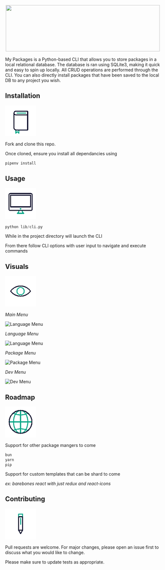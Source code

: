 <div align="center">
  <img src="https://media1.giphy.com/media/v1.Y2lkPTc5MGI3NjExYWFmbm9rbmVha3k4ZXBteXhqbGg2YjJwcW1jcmR0bnBkYWM4NmVvbSZlcD12MV9pbnRlcm5hbF9naWZfYnlfaWQmY3Q9Zw/K2As63sn9ADaQo368f/giphy.gif" width="500" height="150"/>
</div>
<div align='center>
    <h1>My Packages CLI</h1> 
    <img src='./assets/wired-outline-1103-confetti (1).gif' alt='Title GIF'  />
</div>

My Packages is a Python-based CLI that allows you to store packages in a local relational database. The database is ran using SQLite3, making it quick and easy to spin up locally. All CRUD operations are performed through the CLI. You can also directly install packages that have been saved to the local DB to any project you wish.

<h2>Installation</h2> <img src='./assets/wired-outline-112-book-morph.gif' alt='Install GIF' />

Fork and clone this repo.

Once cloned, ensure you install all dependancies using

```bash
pipenv install
```

<h2>Usage</h2> <img src='./assets/wired-outline-478-computer-display.gif' alt='Usage GIF' />

```python
python lib/cli.py
```

While in the project directory will launch the CLI

From there follow CLI options with user input to navigate and execute commands

<h2>Visuals</h2> <img src='./assets/wired-outline-69-eye (1).gif' alt='Visuals GIF' />

_Main Menu_

<img src="https://imageupload.io/ib/LzX763vmASk5wOY_1696790474.png" alt="Language Menu" width='500px' height='300px' />

_Language Menu_

<img src="https://i.ibb.co/VpCJ2HX/Screenshot-2023-10-08-at-1-32-43-PM.png" alt="Language Menu" width='500px' height='300px' />

_Package Menu_

<img src="https://i.ibb.co/Xbkn46W/Screenshot-2023-10-08-at-1-33-03-PM.png" alt="Package Menu" width='500px' height='300px' />

_Dev Menu_

<img src="https://i.ibb.co/vsgC5mL/Screenshot-2023-10-08-at-1-33-27-PM.png" alt="Dev Menu" width='500px' height='300px' />

<h2>Roadmap</h2> <img src='./assets/wired-outline-27-globe.gif' alt='Roadmap GIF' />

Support for other package mangers to come

```
bun
yarn
pip
```

Support for custom templates that can be shard to come

_ex: barebones react with just redux and react-icons_

<h2>Contributing</h2> <img src='./assets/wired-outline-35-edit.gif' alt='Contributing GIF' />

Pull requests are welcome. For major changes, please open an issue first
to discuss what you would like to change.

Please make sure to update tests as appropriate.
